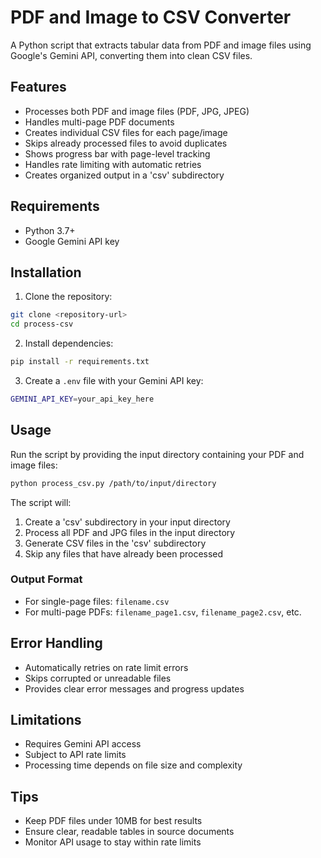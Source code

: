 # PDF and Image to CSV Converter

A Python script that extracts tabular data from PDF and image files using Google's Gemini API, converting them into clean CSV files.

## Features

- Processes both PDF and image files (PDF, JPG, JPEG)
- Handles multi-page PDF documents
- Creates individual CSV files for each page/image
- Skips already processed files to avoid duplicates
- Shows progress bar with page-level tracking
- Handles rate limiting with automatic retries
- Creates organized output in a 'csv' subdirectory

## Requirements

- Python 3.7+
- Google Gemini API key

## Installation

1. Clone the repository:
```bash
git clone <repository-url>
cd process-csv
```

2. Install dependencies:
```bash
pip install -r requirements.txt
```

3. Create a `.env` file with your Gemini API key:
```bash
GEMINI_API_KEY=your_api_key_here
```

## Usage

Run the script by providing the input directory containing your PDF and image files:

```bash
python process_csv.py /path/to/input/directory
```

The script will:
1. Create a 'csv' subdirectory in your input directory
2. Process all PDF and JPG files in the input directory
3. Generate CSV files in the 'csv' subdirectory
4. Skip any files that have already been processed

### Output Format

- For single-page files: `filename.csv`
- For multi-page PDFs: `filename_page1.csv`, `filename_page2.csv`, etc.

## Error Handling

- Automatically retries on rate limit errors
- Skips corrupted or unreadable files
- Provides clear error messages and progress updates

## Limitations

- Requires Gemini API access
- Subject to API rate limits
- Processing time depends on file size and complexity

## Tips

- Keep PDF files under 10MB for best results
- Ensure clear, readable tables in source documents
- Monitor API usage to stay within rate limits
